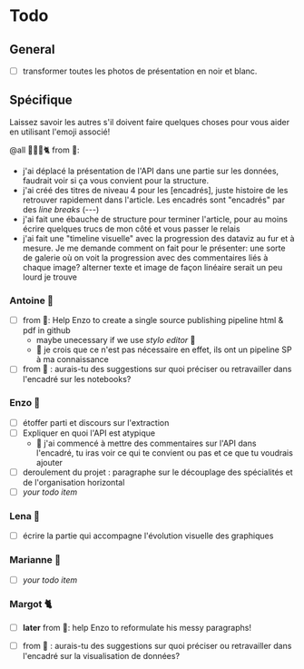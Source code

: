 # Todo

## General

- [ ] transformer toutes les photos de présentation en noir et blanc.

## Spécifique

Laissez savoir les autres s'il doivent faire quelques choses pour vous aider en utilisant l'emoji associé!

@all 🦄🐏🐍🐈 from 🦊:  

- j'ai déplacé la présentation de l'API dans une partie sur les données, faudrait voir si ça vous convient pour la structure.
- j'ai créé des titres de niveau 4 pour les [encadrés], juste histoire de les retrouver rapidement dans l'article. Les encadrés sont "encadrés" par des *line breaks* (---)
- j'ai fait une ébauche de structure pour terminer l'article, pour au moins écrire quelques trucs de mon côté et vous passer le relais
- j'ai fait une "timeline visuelle" avec la progression des dataviz au fur et à mesure. Je me demande comment on fait pour le présenter: une sorte de galerie où on voit la progression avec des commentaires liés à chaque image? alterner texte et image de façon linéaire serait un peu lourd je trouve

### Antoine 🦄

- [ ] from 🐏: Help Enzo to create a single source publishing pipeline html & pdf in github
  - maybe unecessary if we use _stylo editor_ 🤔
  -  🦊 je crois que ce n'est pas nécessaire en effet, ils ont un pipeline SP à ma connaissance
- [ ] from :fox_face: : aurais-tu des suggestions sur quoi préciser ou retravailler dans l'encadré sur les notebooks?

### Enzo 🐏

- [ ] étoffer parti et discours sur l'extraction
- [ ] Expliquer en quoi l'API est atypique
  -  🦊 j'ai commencé à mettre des commentaires sur l'API dans l'encadré, tu iras voir ce qui te convient ou pas et ce que tu voudrais ajouter
- [ ] deroulement du projet : paragraphe sur le découplage des spécialités et de l'organisation horizontal
- [ ] _your todo item_

### Lena 🦊 

- [ ] écrire la partie qui accompagne l'évolution visuelle des graphiques

### Marianne 🐍

- [ ] _your todo item_

### Margot 🐈

- [ ] __later__ from 🐏: help Enzo to reformulate his messy paragraphs!

- [ ] from :fox_face: : aurais-tu des suggestions sur quoi préciser ou retravailler dans l'encadré sur la visualisation de données?

  
